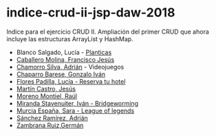 # indice-crud-ii-jsp-daw-2018
 Indice para el ejercicio CRUD II. Ampliación del primer CRUD que ahora incluye las estructuras  ArrayList y HashMap.
 
 * Blanco Salgado, Lucía - [Planticas](https://github.com/lucia-blanco/CRUD/tree/v2.0)
 * [Caballero Molina, Francisco Jesús](https://github.com/fjcmolina/CRUD-con-JSP-Y-BBDD)
 * [Chamorro Silva, Adrián](https://github.com/AdrianChSilva/CRUDv2-Videojuegos) - Videojuegos
 * [Chaparro Barese, Gonzalo Iván](https://github.com/gonzaloivan121/CRUD_II_JSP_2018)
 * [Flores Padilla, Lucía - Reserva tu hotel](https://github.com/luciaflores25/CRUD2_JSP)
 * [Martín Castro, Jesús](https://github.com/Jesusmc82/CrudJSP-II)
 * [Moreno Montiel, Raúl](https://github.com/RaaulMM/Crud_JSP2)
 * [Miranda Stavenuiter, Iván - Bridgeworming](https://github.com/ivanmirandastavenuiter/CRUD)
 * [Murcia España, Sara - League of legends](https://github.com/SaraMurcia/CRUD_LOL) 
 * [Sánchez Ramírez, Adrián](https://github.com/adriansanchezramirez/Crud-II)
 * [Zambrana Ruiz,Germán](https://github.com/GermanZR98/CRUD2018v2.0)

